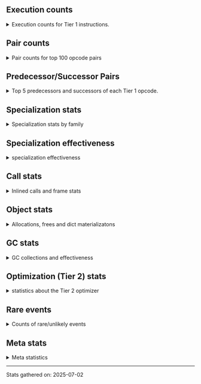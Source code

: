 ## Execution counts

<details>
<summary> Execution counts for Tier 1 instructions. </summary>


The "miss ratio" column shows the percentage of times the instruction
executed that it deoptimized. When this happens, the base unspecialized
instruction is not counted.

<table>
<thead>
<tr>
<th align="left">Name</th>
<th align="right">Base Count</th>
<th align="right">Head Count</th>
<th align="right">Change</th>
</tr>
</thead>
<tbody>
<tr>
<td align="left">FOR_ITER_RANGE</td>
<td align="right">61,480</td>
<td align="right">2,180</td>
<td align="right">-96.5%</td>
</tr>
<tr>
<td align="left">FOR_ITER_LIST</td>
<td align="right">352,160</td>
<td align="right">53,220</td>
<td align="right">-84.9%</td>
</tr>
<tr>
<td align="left">CALL_ISINSTANCE</td>
<td align="right">202,540</td>
<td align="right">43,500</td>
<td align="right">-78.5%</td>
</tr>
<tr>
<td align="left">JUMP_BACKWARD_JIT</td>
<td align="right">475,724</td>
<td align="right">175,073</td>
<td align="right">-63.2%</td>
</tr>
<tr>
<td align="left">POP_ITER</td>
<td align="right">3,964,424</td>
<td align="right">3,705,950</td>
<td align="right">-6.5%</td>
</tr>
<tr>
<td align="left">LOAD_FAST</td>
<td align="right">4,123,808</td>
<td align="right">3,899,176</td>
<td align="right">-5.4%</td>
</tr>
<tr>
<td align="left">PUSH_NULL</td>
<td align="right">3,240,376</td>
<td align="right">3,117,714</td>
<td align="right">-3.8%</td>
</tr>
<tr>
<td align="left">ENTER_EXECUTOR</td>
<td align="right">16,739,632</td>
<td align="right">16,238,435</td>
<td align="right">-3.0%</td>
</tr>
<tr>
<td align="left">POP_JUMP_IF_NONE</td>
<td align="right">811,008</td>
<td align="right">792,576</td>
<td align="right">-2.3%</td>
</tr>
<tr>
<td align="left">GET_ITER</td>
<td align="right">13,588,636</td>
<td align="right">13,320,175</td>
<td align="right">-2.0%</td>
</tr>
<tr>
<td align="left">POP_TOP</td>
<td align="right">8,869,232</td>
<td align="right">8,710,204</td>
<td align="right">-1.8%</td>
</tr>
<tr>
<td align="left">STORE_FAST</td>
<td align="right">45,192,152</td>
<td align="right">44,404,185</td>
<td align="right">-1.7%</td>
</tr>
<tr>
<td align="left">SWAP</td>
<td align="right">13,798,100</td>
<td align="right">13,562,048</td>
<td align="right">-1.7%</td>
</tr>
<tr>
<td align="left">FOR_ITER_TUPLE</td>
<td align="right">10,494,444</td>
<td align="right">10,324,546</td>
<td align="right">-1.6%</td>
</tr>
<tr>
<td align="left">LIST_APPEND</td>
<td align="right">6,798,916</td>
<td align="right">6,704,703</td>
<td align="right">-1.4%</td>
</tr>
<tr>
<td align="left">FOR_ITER</td>
<td align="right">3,157,436</td>
<td align="right">3,116,482</td>
<td align="right">-1.3%</td>
</tr>
<tr>
<td align="left">POP_JUMP_IF_NOT_NONE</td>
<td align="right">496</td>
<td align="right">502</td>
<td align="right">1.2%</td>
</tr>
<tr>
<td align="left">LOAD_FAST_AND_CLEAR</td>
<td align="right">6,749,232</td>
<td align="right">6,679,677</td>
<td align="right">-1.0%</td>
</tr>
<tr>
<td align="left">BUILD_LIST</td>
<td align="right">6,749,372</td>
<td align="right">6,679,817</td>
<td align="right">-1.0%</td>
</tr>
<tr>
<td align="left">CALL_TYPE_1</td>
<td align="right">6,749,452</td>
<td align="right">6,679,897</td>
<td align="right">-1.0%</td>
</tr>
<tr>
<td align="left">LOAD_GLOBAL_BUILTIN</td>
<td align="right">30,750,744</td>
<td align="right">30,459,571</td>
<td align="right">-0.9%</td>
</tr>
<tr>
<td align="left">LOAD_FAST_BORROW_LOAD_FAST_BORROW</td>
<td align="right">33,917,556</td>
<td align="right">33,612,997</td>
<td align="right">-0.9%</td>
</tr>
<tr>
<td align="left">CALL_PY_GENERAL</td>
<td align="right">3,125,260</td>
<td align="right">3,099,540</td>
<td align="right">-0.8%</td>
</tr>
<tr>
<td align="left">CALL_NON_PY_GENERAL</td>
<td align="right">29,660,864</td>
<td align="right">29,434,512</td>
<td align="right">-0.8%</td>
</tr>
<tr>
<td align="left">CONTAINS_OP</td>
<td align="right">12,235,672</td>
<td align="right">12,145,414</td>
<td align="right">-0.7%</td>
</tr>
<tr>
<td align="left">LOAD_ATTR</td>
<td align="right">9,300,744</td>
<td align="right">9,236,238</td>
<td align="right">-0.7%</td>
</tr>
<tr>
<td align="left">NOP</td>
<td align="right">6,699,848</td>
<td align="right">6,655,696</td>
<td align="right">-0.7%</td>
</tr>
<tr>
<td align="left">CALL_FUNCTION_EX</td>
<td align="right">12,681,356</td>
<td align="right">12,598,412</td>
<td align="right">-0.7%</td>
</tr>
<tr>
<td align="left">LOAD_GLOBAL_MODULE</td>
<td align="right">92,226,260</td>
<td align="right">91,641,545</td>
<td align="right">-0.6%</td>
</tr>
<tr>
<td align="left">LOAD_FAST_BORROW</td>
<td align="right">72,902,120</td>
<td align="right">72,462,637</td>
<td align="right">-0.6%</td>
</tr>
<tr>
<td align="left">CALL_PY_EXACT_ARGS</td>
<td align="right">17,896,268</td>
<td align="right">17,789,849</td>
<td align="right">-0.6%</td>
</tr>
<tr>
<td align="left">RESUME_CHECK</td>
<td align="right">25,019,308</td>
<td align="right">24,887,169</td>
<td align="right">-0.5%</td>
</tr>
<tr>
<td align="left">LOAD_ATTR_CLASS</td>
<td align="right">7,151,576</td>
<td align="right">7,114,712</td>
<td align="right">-0.5%</td>
</tr>
<tr>
<td align="left">BUILD_MAP</td>
<td align="right">3,575,828</td>
<td align="right">3,557,396</td>
<td align="right">-0.5%</td>
</tr>
<tr>
<td align="left">JUMP_FORWARD</td>
<td align="right">3,575,888</td>
<td align="right">3,557,456</td>
<td align="right">-0.5%</td>
</tr>
<tr>
<td align="left">CALL_METHOD_DESCRIPTOR_FAST</td>
<td align="right">3,577,648</td>
<td align="right">3,559,216</td>
<td align="right">-0.5%</td>
</tr>
<tr>
<td align="left">POP_JUMP_IF_TRUE</td>
<td align="right">29,783,380</td>
<td align="right">29,635,930</td>
<td align="right">-0.5%</td>
</tr>
<tr>
<td align="left">RETURN_VALUE</td>
<td align="right">28,640,080</td>
<td align="right">28,501,840</td>
<td align="right">-0.5%</td>
</tr>
<tr>
<td align="left">IS_OP</td>
<td align="right">32,934,380</td>
<td align="right">32,796,140</td>
<td align="right">-0.4%</td>
</tr>
<tr>
<td align="left">POP_JUMP_IF_FALSE</td>
<td align="right">30,139,568</td>
<td align="right">30,058,561</td>
<td align="right">-0.3%</td>
</tr>
<tr>
<td align="left">LOAD_CONST</td>
<td align="right">23,557,784</td>
<td align="right">23,539,358</td>
<td align="right">-0.1%</td>
</tr>
<tr>
<td align="left">BINARY_OP</td>
<td align="right">185,456</td>
<td align="right">185,462</td>
<td align="right">0.0%</td>
</tr>
<tr>
<td align="left">CALL_BUILTIN_FAST</td>
<td align="right">11,988,796</td>
<td align="right">11,988,802</td>
<td align="right">0.0%</td>
</tr>
<tr>
<td align="left">TO_BOOL_BOOL</td>
<td align="right">11,989,796</td>
<td align="right">11,989,802</td>
<td align="right">0.0%</td>
</tr>
<tr>
<td align="left">INTERPRETER_EXIT</td>
<td align="right">3,997,820</td>
<td align="right">3,997,820</td>
<td align="right">0.0%</td>
</tr>
<tr>
<td align="left">LOAD_ATTR_CLASS_WITH_METACLASS_CHECK</td>
<td align="right">3,119,320</td>
<td align="right">3,119,320</td>
<td align="right">0.0%</td>
</tr>
<tr>
<td align="left">CHECK_EXC_MATCH</td>
<td align="right">2,764,800</td>
<td align="right">2,764,800</td>
<td align="right">0.0%</td>
</tr>
<tr>
<td align="left">POP_EXCEPT</td>
<td align="right">2,764,800</td>
<td align="right">2,764,800</td>
<td align="right">0.0%</td>
</tr>
<tr>
<td align="left">PUSH_EXC_INFO</td>
<td align="right">2,764,800</td>
<td align="right">2,764,800</td>
<td align="right">0.0%</td>
</tr>
<tr>
<td align="left">RAISE_VARARGS</td>
<td align="right">2,764,800</td>
<td align="right">2,764,800</td>
<td align="right">0.0%</td>
</tr>
<tr>
<td align="left">LOAD_GLOBAL</td>
<td align="right">2,240</td>
<td align="right">2,240</td>
<td align="right">0.0%</td>
</tr>
<tr>
<td align="left">LOAD_ATTR_METHOD_NO_DICT</td>
<td align="right">1,940</td>
<td align="right">1,940</td>
<td align="right">0.0%</td>
</tr>
<tr>
<td align="left">LOAD_SMALL_INT</td>
<td align="right">1,920</td>
<td align="right">1,920</td>
<td align="right">0.0%</td>
</tr>
<tr>
<td align="left">LOAD_ATTR_MODULE</td>
<td align="right">1,720</td>
<td align="right">1,720</td>
<td align="right">0.0%</td>
</tr>
<tr>
<td align="left">CALL</td>
<td align="right">1,420</td>
<td align="right">1,420</td>
<td align="right">0.0%</td>
</tr>
<tr>
<td align="left">COPY</td>
<td align="right">1,300</td>
<td align="right">1,300</td>
<td align="right">0.0%</td>
</tr>
<tr>
<td align="left">BINARY_OP_ADD_INT</td>
<td align="right">1,280</td>
<td align="right">1,280</td>
<td align="right">0.0%</td>
</tr>
<tr>
<td align="left">CALL_BUILTIN_FAST_WITH_KEYWORDS</td>
<td align="right">1,280</td>
<td align="right">1,280</td>
<td align="right">0.0%</td>
</tr>
<tr>
<td align="left">CONTAINS_OP_SET</td>
<td align="right">1,280</td>
<td align="right">1,280</td>
<td align="right">0.0%</td>
</tr>
<tr>
<td align="left">TO_BOOL_STR</td>
<td align="right">1,280</td>
<td align="right">1,280</td>
<td align="right">0.0%</td>
</tr>
<tr>
<td align="left">LOAD_ATTR_SLOT</td>
<td align="right">560</td>
<td align="right">560</td>
<td align="right">0.0%</td>
</tr>
<tr>
<td align="left">TO_BOOL</td>
<td align="right">500</td>
<td align="right">500</td>
<td align="right">0.0%</td>
</tr>
<tr>
<td align="left">RESUME</td>
<td align="right">400</td>
<td align="right">400</td>
<td align="right">0.0%</td>
</tr>
<tr>
<td align="left">COMPARE_OP_STR</td>
<td align="right">280</td>
<td align="right">280</td>
<td align="right">0.0%</td>
</tr>
<tr>
<td align="left">JUMP_BACKWARD</td>
<td align="right">220</td>
<td align="right">220</td>
<td align="right">0.0%</td>
</tr>
<tr>
<td align="left">BUILD_TUPLE</td>
<td align="right">180</td>
<td align="right">180</td>
<td align="right">0.0%</td>
</tr>
<tr>
<td align="left">STORE_ATTR</td>
<td align="right">180</td>
<td align="right">180</td>
<td align="right">0.0%</td>
</tr>
<tr>
<td align="left">LOAD_ATTR_INSTANCE_VALUE</td>
<td align="right">160</td>
<td align="right">160</td>
<td align="right">0.0%</td>
</tr>
<tr>
<td align="left">STORE_ATTR_INSTANCE_VALUE</td>
<td align="right">160</td>
<td align="right">160</td>
<td align="right">0.0%</td>
</tr>
<tr>
<td align="left">LOAD_DEREF</td>
<td align="right">120</td>
<td align="right">120</td>
<td align="right">0.0%</td>
</tr>
<tr>
<td align="left">CALL_INTRINSIC_1</td>
<td align="right">80</td>
<td align="right">80</td>
<td align="right">0.0%</td>
</tr>
<tr>
<td align="left">LIST_EXTEND</td>
<td align="right">80</td>
<td align="right">80</td>
<td align="right">0.0%</td>
</tr>
<tr>
<td align="left">LOAD_ATTR_METHOD_WITH_VALUES</td>
<td align="right">80</td>
<td align="right">80</td>
<td align="right">0.0%</td>
</tr>
<tr>
<td align="left">MAKE_FUNCTION</td>
<td align="right">60</td>
<td align="right">60</td>
<td align="right">0.0%</td>
</tr>
<tr>
<td align="left">COPY_FREE_VARS</td>
<td align="right">60</td>
<td align="right">60</td>
<td align="right">0.0%</td>
</tr>
<tr>
<td align="left">LOAD_FAST_LOAD_FAST</td>
<td align="right">60</td>
<td align="right">60</td>
<td align="right">0.0%</td>
</tr>
<tr>
<td align="left">MAKE_CELL</td>
<td align="right">60</td>
<td align="right">60</td>
<td align="right">0.0%</td>
</tr>
<tr>
<td align="left">SET_FUNCTION_ATTRIBUTE</td>
<td align="right">60</td>
<td align="right">60</td>
<td align="right">0.0%</td>
</tr>
<tr>
<td align="left">STORE_DEREF</td>
<td align="right">60</td>
<td align="right">60</td>
<td align="right">0.0%</td>
</tr>
<tr>
<td align="left">STORE_FAST_STORE_FAST</td>
<td align="right">60</td>
<td align="right">60</td>
<td align="right">0.0%</td>
</tr>
<tr>
<td align="left">UNPACK_SEQUENCE</td>
<td align="right">40</td>
<td align="right">40</td>
<td align="right">0.0%</td>
</tr>
<tr>
<td align="left">BINARY_OP_SUBSCR_TUPLE_INT</td>
<td align="right">40</td>
<td align="right">40</td>
<td align="right">0.0%</td>
</tr>
<tr>
<td align="left">BINARY_OP_SUBTRACT_FLOAT</td>
<td align="right">40</td>
<td align="right">40</td>
<td align="right">0.0%</td>
</tr>
<tr>
<td align="left">CALL_BUILTIN_CLASS</td>
<td align="right">40</td>
<td align="right">40</td>
<td align="right">0.0%</td>
</tr>
<tr>
<td align="left">CALL_METHOD_DESCRIPTOR_NOARGS</td>
<td align="right">40</td>
<td align="right">40</td>
<td align="right">0.0%</td>
</tr>
<tr>
<td align="left">CALL_METHOD_DESCRIPTOR_O</td>
<td align="right">40</td>
<td align="right">40</td>
<td align="right">0.0%</td>
</tr>
<tr>
<td align="left">UNPACK_SEQUENCE_TWO_TUPLE</td>
<td align="right">40</td>
<td align="right">40</td>
<td align="right">0.0%</td>
</tr>
<tr>
<td align="left">DICT_MERGE</td>
<td align="right">20</td>
<td align="right">20</td>
<td align="right">0.0%</td>
</tr>
<tr>
<td align="left">IMPORT_FROM</td>
<td align="right">20</td>
<td align="right">20</td>
<td align="right">0.0%</td>
</tr>
<tr>
<td align="left">IMPORT_NAME</td>
<td align="right">20</td>
<td align="right">20</td>
<td align="right">0.0%</td>
</tr>
</tbody>
</table>


</details>

## Pair counts

<details>
<summary> Pair counts for top 100 opcode pairs </summary>


Pairs of specialized operations that deoptimize and are then followed by
the corresponding unspecialized instruction are not counted as pairs.

Not included in comparative output.


</details>

## Predecessor/Successor Pairs

<details>
<summary> Top 5 predecessors and successors of each Tier 1 opcode. </summary>


This does not include the unspecialized instructions that occur after a
specialized instruction deoptimizes.

Not included in comparative output.


</details>

## Specialization stats

<details>
<summary> Specialization stats by family </summary>

### BINARY_OP

<details>
<summary> specialization stats for BINARY_OP family </summary>

<table>
<thead>
<tr>
<th align="left">Kind</th>
<th align="right">Base Count</th>
<th align="right">Base Ratio</th>
<th align="right">Head Count</th>
<th align="right">Head Ratio</th>
<th align="right">Change</th>
</tr>
</thead>
<tbody>
<tr>
<td align="left">
deferred
<details>
<summary>ⓘ</summary>

Lists the number of "deferred" (i.e. not specialized) instructions executed.
</details>
</td>
<td align="right">185,096</td>
<td align="right">99.1%</td>
<td align="right">185,102</td>
<td align="right">99.1%</td>
<td align="right">0.0%</td>
</tr>
<tr>
<td align="left">
hit
<details>
<summary>ⓘ</summary>

Specialized instructions that complete.
</details>
</td>
<td align="right">1,360</td>
<td align="right">0.7%</td>
<td align="right">1,360</td>
<td align="right">0.7%</td>
<td align="right">0.0%</td>
</tr>
</tbody>
</table>

<table>
<thead>
<tr>
<th align="left">Success</th>
<th align="right">Base Count</th>
<th align="right">Base Ratio</th>
<th align="right">Head Count</th>
<th align="right">Head Ratio</th>
<th align="right">Change</th>
</tr>
</thead>
<tbody>
<tr>
<td align="left">Success</td>
<td align="right">60</td>
<td align="right">16.7%</td>
<td align="right">60</td>
<td align="right">16.7%</td>
<td align="right">0.0%</td>
</tr>
<tr>
<td align="left">Failure</td>
<td align="right">300</td>
<td align="right">83.3%</td>
<td align="right">300</td>
<td align="right">83.3%</td>
<td align="right">0.0%</td>
</tr>
</tbody>
</table>

<table>
<thead>
<tr>
<th align="left">Failure kind</th>
<th align="right">Base Count</th>
<th align="right">Base Ratio</th>
<th align="right">Head Count</th>
<th align="right">Head Ratio</th>
<th align="right">Change</th>
</tr>
</thead>
<tbody>
<tr>
<td align="left">subscr mappingproxy</td>
<td align="right">300</td>
<td align="right">100.0%</td>
<td align="right">300</td>
<td align="right">100.0%</td>
<td align="right">0.0%</td>
</tr>
</tbody>
</table>


</details>

### CALL

<details>
<summary> specialization stats for CALL family </summary>

<table>
<thead>
<tr>
<th align="left">Kind</th>
<th align="right">Base Count</th>
<th align="right">Base Ratio</th>
<th align="right">Head Count</th>
<th align="right">Head Ratio</th>
<th align="right">Change</th>
</tr>
</thead>
<tbody>
<tr>
<td align="left">
hit
<details>
<summary>ⓘ</summary>

Specialized instructions that complete.
</details>
</td>
<td align="right">56,071,232</td>
<td align="right">100.0%</td>
<td align="right">55,850,054</td>
<td align="right">100.0%</td>
<td align="right">-0.4%</td>
</tr>
<tr>
<td align="left">
deferred
<details>
<summary>ⓘ</summary>

Lists the number of "deferred" (i.e. not specialized) instructions executed.
</details>
</td>
<td align="right">720</td>
<td align="right">0.0%</td>
<td align="right">720</td>
<td align="right">0.0%</td>
<td align="right">0.0%</td>
</tr>
</tbody>
</table>

<table>
<thead>
<tr>
<th align="left">Success</th>
<th align="right">Base Count</th>
<th align="right">Base Ratio</th>
<th align="right">Head Count</th>
<th align="right">Head Ratio</th>
<th align="right">Change</th>
</tr>
</thead>
<tbody>
<tr>
<td align="left">Success</td>
<td align="right">700</td>
<td align="right">100.0%</td>
<td align="right">700</td>
<td align="right">100.0%</td>
<td align="right">0.0%</td>
</tr>
<tr>
<td align="left">Failure</td>
<td align="right">0</td>
<td align="right">0.0%</td>
<td align="right">0</td>
<td align="right">0.0%</td>
<td align="right"></td>
</tr>
</tbody>
</table>

<table>
<thead>
<tr>
<th align="left">Failure kind</th>
<th align="right">Base Count</th>
<th align="right">Base Ratio</th>
<th align="right">Head Count</th>
<th align="right">Head Ratio</th>
<th align="right">Change</th>
</tr>
</thead>
<tbody>
<tr>
<td align="left">init not python</td>
<td align="right">20</td>
<td align="right">20 / 0 !!</td>
<td align="right">20</td>
<td align="right">20 / 0 !!</td>
<td align="right">0.0%</td>
</tr>
</tbody>
</table>


</details>

### COMPARE_OP

<details>
<summary> specialization stats for COMPARE_OP family </summary>

<table>
<thead>
<tr>
<th align="left">Kind</th>
<th align="right">Base Count</th>
<th align="right">Base Ratio</th>
<th align="right">Head Count</th>
<th align="right">Head Ratio</th>
<th align="right">Change</th>
</tr>
</thead>
<tbody>
<tr>
<td align="left">
hit
<details>
<summary>ⓘ</summary>

Specialized instructions that complete.
</details>
</td>
<td align="right">280</td>
<td align="right">100.0%</td>
<td align="right">280</td>
<td align="right">100.0%</td>
<td align="right">0.0%</td>
</tr>
</tbody>
</table>


</details>

### CONTAINS_OP

<details>
<summary> specialization stats for CONTAINS_OP family </summary>

<table>
<thead>
<tr>
<th align="left">Kind</th>
<th align="right">Base Count</th>
<th align="right">Base Ratio</th>
<th align="right">Head Count</th>
<th align="right">Head Ratio</th>
<th align="right">Change</th>
</tr>
</thead>
<tbody>
<tr>
<td align="left">
deferred
<details>
<summary>ⓘ</summary>

Lists the number of "deferred" (i.e. not specialized) instructions executed.
</details>
</td>
<td align="right">12,232,212</td>
<td align="right">100.0%</td>
<td align="right">12,141,989</td>
<td align="right">100.0%</td>
<td align="right">-0.7%</td>
</tr>
<tr>
<td align="left">
hit
<details>
<summary>ⓘ</summary>

Specialized instructions that complete.
</details>
</td>
<td align="right">1,280</td>
<td align="right">0.0%</td>
<td align="right">1,280</td>
<td align="right">0.0%</td>
<td align="right">0.0%</td>
</tr>
</tbody>
</table>

<table>
<thead>
<tr>
<th align="left">Success</th>
<th align="right">Base Count</th>
<th align="right">Base Ratio</th>
<th align="right">Head Count</th>
<th align="right">Head Ratio</th>
<th align="right">Change</th>
</tr>
</thead>
<tbody>
<tr>
<td align="left">Failure</td>
<td align="right">3,440</td>
<td align="right">99.4%</td>
<td align="right">3,405</td>
<td align="right">99.4%</td>
<td align="right">-1.0%</td>
</tr>
<tr>
<td align="left">Success</td>
<td align="right">20</td>
<td align="right">0.6%</td>
<td align="right">20</td>
<td align="right">0.6%</td>
<td align="right">0.0%</td>
</tr>
</tbody>
</table>

<table>
<thead>
<tr>
<th align="left">Failure kind</th>
<th align="right">Base Count</th>
<th align="right">Base Ratio</th>
<th align="right">Head Count</th>
<th align="right">Head Ratio</th>
<th align="right">Change</th>
</tr>
</thead>
<tbody>
<tr>
<td align="left">tuple</td>
<td align="right">920</td>
<td align="right">26.7%</td>
<td align="right">900</td>
<td align="right">26.4%</td>
<td align="right">-2.2%</td>
</tr>
<tr>
<td align="left">other</td>
<td align="right">2,520</td>
<td align="right">73.3%</td>
<td align="right">2,505</td>
<td align="right">73.6%</td>
<td align="right">-0.6%</td>
</tr>
</tbody>
</table>


</details>

### FOR_ITER

<details>
<summary> specialization stats for FOR_ITER family </summary>

<table>
<thead>
<tr>
<th align="left">Kind</th>
<th align="right">Base Count</th>
<th align="right">Base Ratio</th>
<th align="right">Head Count</th>
<th align="right">Head Ratio</th>
<th align="right">Change</th>
</tr>
</thead>
<tbody>
<tr>
<td align="left">
hit
<details>
<summary>ⓘ</summary>

Specialized instructions that complete.
</details>
</td>
<td align="right">10,908,084</td>
<td align="right">77.6%</td>
<td align="right">10,379,946</td>
<td align="right">76.9%</td>
<td align="right">-4.8%</td>
</tr>
<tr>
<td align="left">
deferred
<details>
<summary>ⓘ</summary>

Lists the number of "deferred" (i.e. not specialized) instructions executed.
</details>
</td>
<td align="right">3,156,176</td>
<td align="right">22.4%</td>
<td align="right">3,115,222</td>
<td align="right">23.1%</td>
<td align="right">-1.3%</td>
</tr>
</tbody>
</table>

<table>
<thead>
<tr>
<th align="left">Success</th>
<th align="right">Base Count</th>
<th align="right">Base Ratio</th>
<th align="right">Head Count</th>
<th align="right">Head Ratio</th>
<th align="right">Change</th>
</tr>
</thead>
<tbody>
<tr>
<td align="left">Success</td>
<td align="right">120</td>
<td align="right">9.5%</td>
<td align="right">120</td>
<td align="right">9.5%</td>
<td align="right">0.0%</td>
</tr>
<tr>
<td align="left">Failure</td>
<td align="right">1,140</td>
<td align="right">90.5%</td>
<td align="right">1,140</td>
<td align="right">90.5%</td>
<td align="right">0.0%</td>
</tr>
</tbody>
</table>

<table>
<thead>
<tr>
<th align="left">Failure kind</th>
<th align="right">Base Count</th>
<th align="right">Base Ratio</th>
<th align="right">Head Count</th>
<th align="right">Head Ratio</th>
<th align="right">Change</th>
</tr>
</thead>
<tbody>
<tr>
<td align="left">set</td>
<td align="right">1,060</td>
<td align="right">93.0%</td>
<td align="right">1,060</td>
<td align="right">93.0%</td>
<td align="right">0.0%</td>
</tr>
<tr>
<td align="left">ascii string</td>
<td align="right">60</td>
<td align="right">5.3%</td>
<td align="right">60</td>
<td align="right">5.3%</td>
<td align="right">0.0%</td>
</tr>
<tr>
<td align="left">dict values</td>
<td align="right">20</td>
<td align="right">1.8%</td>
<td align="right">20</td>
<td align="right">1.8%</td>
<td align="right">0.0%</td>
</tr>
</tbody>
</table>


</details>

### GET_ITER

<details>
<summary> specialization stats for GET_ITER family </summary>

<table>
<thead>
<tr>
<th align="left">Failure kind</th>
<th align="right">Base Count</th>
<th align="right">Base Ratio</th>
<th align="right">Head Count</th>
<th align="right">Head Ratio</th>
<th align="right">Change</th>
</tr>
</thead>
<tbody>
<tr>
<td align="left">tuple</td>
<td align="right">16,258,860</td>
<td align="right">16,258,860 / 0 !!</td>
<td align="right">16,157,490</td>
<td align="right">16,157,490 / 0 !!</td>
<td align="right">-0.6%</td>
</tr>
<tr>
<td align="left">set</td>
<td align="right">3,073,300</td>
<td align="right">3,073,300 / 0 !!</td>
<td align="right">3,073,300</td>
<td align="right">3,073,300 / 0 !!</td>
<td align="right">0.0%</td>
</tr>
<tr>
<td align="left">list</td>
<td align="right">368,640</td>
<td align="right">368,640 / 0 !!</td>
<td align="right">368,640</td>
<td align="right">368,640 / 0 !!</td>
<td align="right">0.0%</td>
</tr>
<tr>
<td align="left">other</td>
<td align="right">60</td>
<td align="right">60 / 0 !!</td>
<td align="right">60</td>
<td align="right">60 / 0 !!</td>
<td align="right">0.0%</td>
</tr>
<tr>
<td align="left">string</td>
<td align="right">60</td>
<td align="right">60 / 0 !!</td>
<td align="right">60</td>
<td align="right">60 / 0 !!</td>
<td align="right">0.0%</td>
</tr>
</tbody>
</table>


</details>

### LOAD_ATTR

<details>
<summary> specialization stats for LOAD_ATTR family </summary>

<table>
<thead>
<tr>
<th align="left">Kind</th>
<th align="right">Base Count</th>
<th align="right">Base Ratio</th>
<th align="right">Head Count</th>
<th align="right">Head Ratio</th>
<th align="right">Change</th>
</tr>
</thead>
<tbody>
<tr>
<td align="left">
deferred
<details>
<summary>ⓘ</summary>

Lists the number of "deferred" (i.e. not specialized) instructions executed.
</details>
</td>
<td align="right">9,297,384</td>
<td align="right">47.5%</td>
<td align="right">9,232,893</td>
<td align="right">47.4%</td>
<td align="right">-0.7%</td>
</tr>
<tr>
<td align="left">
hit
<details>
<summary>ⓘ</summary>

Specialized instructions that complete.
</details>
</td>
<td align="right">7,832,176</td>
<td align="right">40.0%</td>
<td align="right">7,795,312</td>
<td align="right">40.0%</td>
<td align="right">-0.5%</td>
</tr>
<tr>
<td align="left">
miss
<details>
<summary>ⓘ</summary>

Specialized instructions that deopt.
</details>
</td>
<td align="right">2,443,180</td>
<td align="right">12.5%</td>
<td align="right">2,443,180</td>
<td align="right">12.5%</td>
<td align="right">0.0%</td>
</tr>
</tbody>
</table>

<table>
<thead>
<tr>
<th align="left">Success</th>
<th align="right">Base Count</th>
<th align="right">Base Ratio</th>
<th align="right">Head Count</th>
<th align="right">Head Ratio</th>
<th align="right">Change</th>
</tr>
</thead>
<tbody>
<tr>
<td align="left">Failure</td>
<td align="right">3,000</td>
<td align="right">6.1%</td>
<td align="right">2,985</td>
<td align="right">6.0%</td>
<td align="right">-0.5%</td>
</tr>
<tr>
<td align="left">Success</td>
<td align="right">46,420</td>
<td align="right">93.9%</td>
<td align="right">46,420</td>
<td align="right">94.0%</td>
<td align="right">0.0%</td>
</tr>
</tbody>
</table>

<table>
<thead>
<tr>
<th align="left">Failure kind</th>
<th align="right">Base Count</th>
<th align="right">Base Ratio</th>
<th align="right">Head Count</th>
<th align="right">Head Ratio</th>
<th align="right">Change</th>
</tr>
</thead>
<tbody>
<tr>
<td align="left">metaclass attribute</td>
<td align="right">2,980</td>
<td align="right">99.3%</td>
<td align="right">2,965</td>
<td align="right">99.3%</td>
<td align="right">-0.5%</td>
</tr>
</tbody>
</table>


</details>

### LOAD_GLOBAL

<details>
<summary> specialization stats for LOAD_GLOBAL family </summary>

<table>
<thead>
<tr>
<th align="left">Kind</th>
<th align="right">Base Count</th>
<th align="right">Base Ratio</th>
<th align="right">Head Count</th>
<th align="right">Head Ratio</th>
<th align="right">Change</th>
</tr>
</thead>
<tbody>
<tr>
<td align="left">
hit
<details>
<summary>ⓘ</summary>

Specialized instructions that complete.
</details>
</td>
<td align="right">122,977,004</td>
<td align="right">100.0%</td>
<td align="right">122,101,116</td>
<td align="right">100.0%</td>
<td align="right">-0.7%</td>
</tr>
<tr>
<td align="left">
deferred
<details>
<summary>ⓘ</summary>

Lists the number of "deferred" (i.e. not specialized) instructions executed.
</details>
</td>
<td align="right">1,140</td>
<td align="right">0.0%</td>
<td align="right">1,140</td>
<td align="right">0.0%</td>
<td align="right">0.0%</td>
</tr>
</tbody>
</table>

<table>
<thead>
<tr>
<th align="left">Success</th>
<th align="right">Base Count</th>
<th align="right">Base Ratio</th>
<th align="right">Head Count</th>
<th align="right">Head Ratio</th>
<th align="right">Change</th>
</tr>
</thead>
<tbody>
<tr>
<td align="left">Success</td>
<td align="right">1,100</td>
<td align="right">100.0%</td>
<td align="right">1,100</td>
<td align="right">100.0%</td>
<td align="right">0.0%</td>
</tr>
<tr>
<td align="left">Failure</td>
<td align="right">0</td>
<td align="right">0.0%</td>
<td align="right">0</td>
<td align="right">0.0%</td>
<td align="right"></td>
</tr>
</tbody>
</table>


</details>

### STORE_ATTR

<details>
<summary> specialization stats for STORE_ATTR family </summary>

<table>
<thead>
<tr>
<th align="left">Kind</th>
<th align="right">Base Count</th>
<th align="right">Base Ratio</th>
<th align="right">Head Count</th>
<th align="right">Head Ratio</th>
<th align="right">Change</th>
</tr>
</thead>
<tbody>
<tr>
<td align="left">
deferred
<details>
<summary>ⓘ</summary>

Lists the number of "deferred" (i.e. not specialized) instructions executed.
</details>
</td>
<td align="right">100</td>
<td align="right">29.4%</td>
<td align="right">100</td>
<td align="right">29.4%</td>
<td align="right">0.0%</td>
</tr>
<tr>
<td align="left">
hit
<details>
<summary>ⓘ</summary>

Specialized instructions that complete.
</details>
</td>
<td align="right">160</td>
<td align="right">47.1%</td>
<td align="right">160</td>
<td align="right">47.1%</td>
<td align="right">0.0%</td>
</tr>
</tbody>
</table>

<table>
<thead>
<tr>
<th align="left">Success</th>
<th align="right">Base Count</th>
<th align="right">Base Ratio</th>
<th align="right">Head Count</th>
<th align="right">Head Ratio</th>
<th align="right">Change</th>
</tr>
</thead>
<tbody>
<tr>
<td align="left">Success</td>
<td align="right">80</td>
<td align="right">100.0%</td>
<td align="right">80</td>
<td align="right">100.0%</td>
<td align="right">0.0%</td>
</tr>
<tr>
<td align="left">Failure</td>
<td align="right">0</td>
<td align="right">0.0%</td>
<td align="right">0</td>
<td align="right">0.0%</td>
<td align="right"></td>
</tr>
</tbody>
</table>


</details>

### TO_BOOL

<details>
<summary> specialization stats for TO_BOOL family </summary>

<table>
<thead>
<tr>
<th align="left">Kind</th>
<th align="right">Base Count</th>
<th align="right">Base Ratio</th>
<th align="right">Head Count</th>
<th align="right">Head Ratio</th>
<th align="right">Change</th>
</tr>
</thead>
<tbody>
<tr>
<td align="left">
hit
<details>
<summary>ⓘ</summary>

Specialized instructions that complete.
</details>
</td>
<td align="right">11,991,076</td>
<td align="right">100.0%</td>
<td align="right">11,991,082</td>
<td align="right">100.0%</td>
<td align="right">0.0%</td>
</tr>
<tr>
<td align="left">
deferred
<details>
<summary>ⓘ</summary>

Lists the number of "deferred" (i.e. not specialized) instructions executed.
</details>
</td>
<td align="right">280</td>
<td align="right">0.0%</td>
<td align="right">280</td>
<td align="right">0.0%</td>
<td align="right">0.0%</td>
</tr>
</tbody>
</table>

<table>
<thead>
<tr>
<th align="left">Success</th>
<th align="right">Base Count</th>
<th align="right">Base Ratio</th>
<th align="right">Head Count</th>
<th align="right">Head Ratio</th>
<th align="right">Change</th>
</tr>
</thead>
<tbody>
<tr>
<td align="left">Success</td>
<td align="right">200</td>
<td align="right">90.9%</td>
<td align="right">200</td>
<td align="right">90.9%</td>
<td align="right">0.0%</td>
</tr>
<tr>
<td align="left">Failure</td>
<td align="right">20</td>
<td align="right">9.1%</td>
<td align="right">20</td>
<td align="right">9.1%</td>
<td align="right">0.0%</td>
</tr>
</tbody>
</table>

<table>
<thead>
<tr>
<th align="left">Failure kind</th>
<th align="right">Base Count</th>
<th align="right">Base Ratio</th>
<th align="right">Head Count</th>
<th align="right">Head Ratio</th>
<th align="right">Change</th>
</tr>
</thead>
<tbody>
<tr>
<td align="left">sequence</td>
<td align="right">20</td>
<td align="right">100.0%</td>
<td align="right">20</td>
<td align="right">100.0%</td>
<td align="right">0.0%</td>
</tr>
</tbody>
</table>


</details>

### UNPACK_SEQUENCE

<details>
<summary> specialization stats for UNPACK_SEQUENCE family </summary>

<table>
<thead>
<tr>
<th align="left">Kind</th>
<th align="right">Base Count</th>
<th align="right">Base Ratio</th>
<th align="right">Head Count</th>
<th align="right">Head Ratio</th>
<th align="right">Change</th>
</tr>
</thead>
<tbody>
<tr>
<td align="left">
deferred
<details>
<summary>ⓘ</summary>

Lists the number of "deferred" (i.e. not specialized) instructions executed.
</details>
</td>
<td align="right">20</td>
<td align="right">25.0%</td>
<td align="right">20</td>
<td align="right">25.0%</td>
<td align="right">0.0%</td>
</tr>
<tr>
<td align="left">
hit
<details>
<summary>ⓘ</summary>

Specialized instructions that complete.
</details>
</td>
<td align="right">40</td>
<td align="right">50.0%</td>
<td align="right">40</td>
<td align="right">50.0%</td>
<td align="right">0.0%</td>
</tr>
</tbody>
</table>

<table>
<thead>
<tr>
<th align="left">Success</th>
<th align="right">Base Count</th>
<th align="right">Base Ratio</th>
<th align="right">Head Count</th>
<th align="right">Head Ratio</th>
<th align="right">Change</th>
</tr>
</thead>
<tbody>
<tr>
<td align="left">Success</td>
<td align="right">20</td>
<td align="right">100.0%</td>
<td align="right">20</td>
<td align="right">100.0%</td>
<td align="right">0.0%</td>
</tr>
<tr>
<td align="left">Failure</td>
<td align="right">0</td>
<td align="right">0.0%</td>
<td align="right">0</td>
<td align="right">0.0%</td>
<td align="right"></td>
</tr>
</tbody>
</table>


</details>


</details>

## Specialization effectiveness

<details>
<summary> specialization effectiveness </summary>


All entries are execution counts. Should add up to the total number of
Tier 1 instructions executed.

<table>
<thead>
<tr>
<th align="left">Instructions</th>
<th align="right">Base Count</th>
<th align="right">Base Ratio</th>
<th align="right">Head Count</th>
<th align="right">Head Ratio</th>
<th align="right">Change</th>
</tr>
</thead>
<tbody>
<tr>
<td align="left">
Not specialized
<details>
<summary>ⓘ</summary>

Instructions that could be specialized but aren't, e.g. `LOAD_ATTR`, `BINARY_SLICE`.
</details>
</td>
<td align="right">38,472,324</td>
<td align="right">5.5%</td>
<td align="right">38,008,151</td>
<td align="right">5.5%</td>
<td align="right">-1.2%</td>
</tr>
<tr>
<td align="left">
Specialized hits
<details>
<summary>ⓘ</summary>

Specialized instructions, e.g. `LOAD_ATTR_MODULE` that complete.
</details>
</td>
<td align="right">252,408,720</td>
<td align="right">35.9%</td>
<td align="right">249,929,534</td>
<td align="right">35.9%</td>
<td align="right">-1.0%</td>
</tr>
<tr>
<td align="left">
Basic
<details>
<summary>ⓘ</summary>

Instructions that are not and cannot be specialized, e.g. `LOAD_FAST`.
</details>
</td>
<td align="right">410,506,336</td>
<td align="right">58.3%</td>
<td align="right">406,533,210</td>
<td align="right">58.3%</td>
<td align="right">-1.0%</td>
</tr>
<tr>
<td align="left">
Specialized misses
<details>
<summary>ⓘ</summary>

Specialized instructions, e.g. `LOAD_ATTR_MODULE` that deopt.
</details>
</td>
<td align="right">2,443,180</td>
<td align="right">0.3%</td>
<td align="right">2,443,180</td>
<td align="right">0.4%</td>
<td align="right">0.0%</td>
</tr>
</tbody>
</table>

### Deferred by instruction

<details>
<summary> Breakdown of deferred (not specialized) instruction counts by family </summary>

<table>
<thead>
<tr>
<th align="left">Name</th>
<th align="right">Base Count</th>
<th align="right">Base Ratio</th>
<th align="right">Head Count</th>
<th align="right">Head Ratio</th>
<th align="right">Change</th>
</tr>
</thead>
<tbody>
<tr>
<td align="left">FOR_ITER</td>
<td align="right">3,156,176</td>
<td align="right">12.7%</td>
<td align="right">3,115,222</td>
<td align="right">12.6%</td>
<td align="right">-1.3%</td>
</tr>
<tr>
<td align="left">CONTAINS_OP</td>
<td align="right">12,232,212</td>
<td align="right">49.2%</td>
<td align="right">12,141,989</td>
<td align="right">49.2%</td>
<td align="right">-0.7%</td>
</tr>
<tr>
<td align="left">LOAD_ATTR</td>
<td align="right">9,297,384</td>
<td align="right">37.4%</td>
<td align="right">9,232,893</td>
<td align="right">37.4%</td>
<td align="right">-0.7%</td>
</tr>
<tr>
<td align="left">BINARY_OP</td>
<td align="right">185,096</td>
<td align="right">0.7%</td>
<td align="right">185,102</td>
<td align="right">0.8%</td>
<td align="right">0.0%</td>
</tr>
<tr>
<td align="left">LOAD_GLOBAL</td>
<td align="right">1,140</td>
<td align="right">0.0%</td>
<td align="right">1,140</td>
<td align="right">0.0%</td>
<td align="right">0.0%</td>
</tr>
<tr>
<td align="left">CALL</td>
<td align="right">720</td>
<td align="right">0.0%</td>
<td align="right">720</td>
<td align="right">0.0%</td>
<td align="right">0.0%</td>
</tr>
<tr>
<td align="left">TO_BOOL</td>
<td align="right">280</td>
<td align="right">0.0%</td>
<td align="right">280</td>
<td align="right">0.0%</td>
<td align="right">0.0%</td>
</tr>
<tr>
<td align="left">STORE_ATTR</td>
<td align="right">100</td>
<td align="right">0.0%</td>
<td align="right">100</td>
<td align="right">0.0%</td>
<td align="right">0.0%</td>
</tr>
<tr>
<td align="left">UNPACK_SEQUENCE</td>
<td align="right">20</td>
<td align="right">0.0%</td>
<td align="right">20</td>
<td align="right">0.0%</td>
<td align="right">0.0%</td>
</tr>
<tr>
<td align="left">BINARY_SLICE</td>
<td align="right">0</td>
<td align="right">0.0%</td>
<td align="right">0</td>
<td align="right">0.0%</td>
<td align="right"></td>
</tr>
</tbody>
</table>


</details>

### Misses by instruction

<details>
<summary> Breakdown of misses (specialized deopts) instruction counts by family </summary>

<table>
<thead>
<tr>
<th align="left">Name</th>
<th align="right">Base Count</th>
<th align="right">Base Ratio</th>
<th align="right">Head Count</th>
<th align="right">Head Ratio</th>
<th align="right">Change</th>
</tr>
</thead>
<tbody>
<tr>
<td align="left">LOAD_ATTR_CLASS_WITH_METACLASS_CHECK</td>
<td align="right">2,443,180</td>
<td align="right">100.0%</td>
<td align="right">2,443,180</td>
<td align="right">100.0%</td>
<td align="right">0.0%</td>
</tr>
<tr>
<td align="left">CACHE</td>
<td align="right">0</td>
<td align="right">0.0%</td>
<td align="right">0</td>
<td align="right">0.0%</td>
<td align="right"></td>
</tr>
<tr>
<td align="left">CALL_FUNCTION_EX</td>
<td align="right">0</td>
<td align="right">0.0%</td>
<td align="right">0</td>
<td align="right">0.0%</td>
<td align="right"></td>
</tr>
<tr>
<td align="left">CHECK_EXC_MATCH</td>
<td align="right">0</td>
<td align="right">0.0%</td>
<td align="right">0</td>
<td align="right">0.0%</td>
<td align="right"></td>
</tr>
<tr>
<td align="left">INTERPRETER_EXIT</td>
<td align="right">0</td>
<td align="right">0.0%</td>
<td align="right">0</td>
<td align="right">0.0%</td>
<td align="right"></td>
</tr>
<tr>
<td align="left">MAKE_FUNCTION</td>
<td align="right">0</td>
<td align="right">0.0%</td>
<td align="right">0</td>
<td align="right">0.0%</td>
<td align="right"></td>
</tr>
<tr>
<td align="left">NOP</td>
<td align="right">0</td>
<td align="right">0.0%</td>
<td align="right">0</td>
<td align="right">0.0%</td>
<td align="right"></td>
</tr>
<tr>
<td align="left">POP_EXCEPT</td>
<td align="right">0</td>
<td align="right">0.0%</td>
<td align="right">0</td>
<td align="right">0.0%</td>
<td align="right"></td>
</tr>
<tr>
<td align="left">POP_ITER</td>
<td align="right">0</td>
<td align="right">0.0%</td>
<td align="right">0</td>
<td align="right">0.0%</td>
<td align="right"></td>
</tr>
<tr>
<td align="left">POP_TOP</td>
<td align="right">0</td>
<td align="right">0.0%</td>
<td align="right">0</td>
<td align="right">0.0%</td>
<td align="right"></td>
</tr>
</tbody>
</table>


</details>


</details>

## Call stats

<details>
<summary> Inlined calls and frame stats </summary>


This shows what fraction of calls to Python functions are inlined (i.e.
not having a call at the C level) and for those that are not, where the
call comes from.  The various categories overlap.

Also includes the count of frame objects created.

<table>
<thead>
<tr>
<th align="left"></th>
<th align="right">Base Count</th>
<th align="right">Base Ratio</th>
<th align="right">Head Count</th>
<th align="right">Head Ratio</th>
<th align="right">Change</th>
</tr>
</thead>
<tbody>
<tr>
<td align="left">Calls to Python functions inlined</td>
<td align="right">27,407,000</td>
<td align="right">87.3%</td>
<td align="right">27,268,760</td>
<td align="right">87.2%</td>
<td align="right">-0.5%</td>
</tr>
<tr>
<td align="left">Frames pushed</td>
<td align="right">31,404,880</td>
<td align="right">100.0%</td>
<td align="right">31,266,640</td>
<td align="right">100.0%</td>
<td align="right">-0.4%</td>
</tr>
<tr>
<td align="left">Calls to PyEval_EvalDefault</td>
<td align="right">3,997,880</td>
<td align="right">12.7%</td>
<td align="right">3,997,880</td>
<td align="right">12.8%</td>
<td align="right">0.0%</td>
</tr>
<tr>
<td align="left">Calls via PyEval_EvalFrame (total)</td>
<td align="right">3,997,880</td>
<td align="right">12.7%</td>
<td align="right">3,997,880</td>
<td align="right">12.8%</td>
<td align="right">0.0%</td>
</tr>
<tr>
<td align="left">Calls via PyEval_EvalFrame (vector)</td>
<td align="right">3,997,880</td>
<td align="right">12.7%</td>
<td align="right">3,997,880</td>
<td align="right">12.8%</td>
<td align="right">0.0%</td>
</tr>
<tr>
<td align="left">Calls via PyEval_EvalFrame (generator)</td>
<td align="right">0</td>
<td align="right">0.0%</td>
<td align="right">0</td>
<td align="right">0.0%</td>
<td align="right"></td>
</tr>
<tr>
<td align="left">Calls via PyEval_EvalFrame (legacy)</td>
<td align="right">0</td>
<td align="right">0.0%</td>
<td align="right">0</td>
<td align="right">0.0%</td>
<td align="right"></td>
</tr>
<tr>
<td align="left">Calls via PyEval_EvalFrame (function vectorcall)</td>
<td align="right">3,997,880</td>
<td align="right">12.7%</td>
<td align="right">3,997,880</td>
<td align="right">12.8%</td>
<td align="right">0.0%</td>
</tr>
<tr>
<td align="left">Calls via PyEval_EvalFrame (build class)</td>
<td align="right">0</td>
<td align="right">0.0%</td>
<td align="right">0</td>
<td align="right">0.0%</td>
<td align="right"></td>
</tr>
<tr>
<td align="left">Calls via PyEval_EvalFrame (slot)</td>
<td align="right">0</td>
<td align="right">0.0%</td>
<td align="right">0</td>
<td align="right">0.0%</td>
<td align="right"></td>
</tr>
<tr>
<td align="left">Calls via PyEval_EvalFrame (function ex)</td>
<td align="right">60</td>
<td align="right">0.0%</td>
<td align="right">60</td>
<td align="right">0.0%</td>
<td align="right">0.0%</td>
</tr>
<tr>
<td align="left">Calls via PyEval_EvalFrame (api)</td>
<td align="right">300</td>
<td align="right">0.0%</td>
<td align="right">300</td>
<td align="right">0.0%</td>
<td align="right">0.0%</td>
</tr>
<tr>
<td align="left">Calls via PyEval_EvalFrame (method)</td>
<td align="right">0</td>
<td align="right">0.0%</td>
<td align="right">0</td>
<td align="right">0.0%</td>
<td align="right"></td>
</tr>
<tr>
<td align="left">Frame objects created</td>
<td align="right">5,529,600</td>
<td align="right">17.6%</td>
<td align="right">5,529,600</td>
<td align="right">17.7%</td>
<td align="right">0.0%</td>
</tr>
</tbody>
</table>


</details>

## Object stats

<details>
<summary> Allocations, frees and dict materializatons </summary>


Below, "allocations" means "allocations that are not from a freelist".
Total allocations = "Allocations from freelist" + "Allocations".

"Inline values" is the number of values arrays inlined into objects.

The cache hit/miss numbers are for the MRO cache, split into dunder and
other names.

<table>
<thead>
<tr>
<th align="left"></th>
<th align="right">Base Count</th>
<th align="right">Base Ratio</th>
<th align="right">Head Count</th>
<th align="right">Head Ratio</th>
<th align="right">Change</th>
</tr>
</thead>
<tbody>
<tr>
<td align="left">Allocations to 4 kbytes</td>
<td align="right">320</td>
<td align="right">0.0%</td>
<td align="right">340</td>
<td align="right">0.0%</td>
<td align="right">6.2%</td>
</tr>
<tr>
<td align="left">Interpreter mortal increfs</td>
<td align="right">192,146,244</td>
<td align="right">30.3%</td>
<td align="right">190,407,933</td>
<td align="right">30.2%</td>
<td align="right">-0.9%</td>
</tr>
<tr>
<td align="left">Interpreter mortal decrefs</td>
<td align="right">261,798,044</td>
<td align="right">37.5%</td>
<td align="right">259,619,776</td>
<td align="right">37.4%</td>
<td align="right">-0.8%</td>
</tr>
<tr>
<td align="left">Frees to freelist</td>
<td align="right">94,636,408</td>
<td align="right"></td>
<td align="right">94,092,661</td>
<td align="right"></td>
<td align="right">-0.6%</td>
</tr>
<tr>
<td align="left">Allocations from freelist</td>
<td align="right">94,636,848</td>
<td align="right">78.3%</td>
<td align="right">94,093,101</td>
<td align="right">78.3%</td>
<td align="right">-0.6%</td>
</tr>
<tr>
<td align="left">Immortal decrefs</td>
<td align="right">80,632,208</td>
<td align="right">11.5%</td>
<td align="right">80,309,635</td>
<td align="right">11.6%</td>
<td align="right">-0.4%</td>
</tr>
<tr>
<td align="left">Immortal increfs</td>
<td align="right">133,529,655</td>
<td align="right">21.1%</td>
<td align="right">133,013,523</td>
<td align="right">21.1%</td>
<td align="right">-0.4%</td>
</tr>
<tr>
<td align="left">Frees</td>
<td align="right">38,877,598</td>
<td align="right"></td>
<td align="right">38,730,157</td>
<td align="right"></td>
<td align="right">-0.4%</td>
</tr>
<tr>
<td align="left">Method cache dunder misses</td>
<td align="right">10,671</td>
<td align="right"></td>
<td align="right">10,631</td>
<td align="right"></td>
<td align="right">-0.4%</td>
</tr>
<tr>
<td align="left">Method cache dunder hits</td>
<td align="right">25,749,581</td>
<td align="right"></td>
<td align="right">25,666,683</td>
<td align="right"></td>
<td align="right">-0.3%</td>
</tr>
<tr>
<td align="left">Method cache collisions</td>
<td align="right">16,406</td>
<td align="right"></td>
<td align="right">16,359</td>
<td align="right"></td>
<td align="right">-0.3%</td>
</tr>
<tr>
<td align="left">Allocations to 512 bytes</td>
<td align="right">26,201,248</td>
<td align="right">21.7%</td>
<td align="right">26,136,731</td>
<td align="right">21.7%</td>
<td align="right">-0.2%</td>
</tr>
<tr>
<td align="left">Allocations</td>
<td align="right">26,201,588</td>
<td align="right">21.7%</td>
<td align="right">26,137,091</td>
<td align="right">21.7%</td>
<td align="right">-0.2%</td>
</tr>
<tr>
<td align="left">Mortal decrefs</td>
<td align="right">352,994,688</td>
<td align="right">50.6%</td>
<td align="right">352,259,750</td>
<td align="right">50.7%</td>
<td align="right">-0.2%</td>
</tr>
<tr>
<td align="left">Mortal increfs</td>
<td align="right">301,819,978</td>
<td align="right">47.6%</td>
<td align="right">301,253,224</td>
<td align="right">47.7%</td>
<td align="right">-0.2%</td>
</tr>
<tr>
<td align="left">Method cache misses</td>
<td align="right">7,187</td>
<td align="right"></td>
<td align="right">7,184</td>
<td align="right"></td>
<td align="right">-0.0%</td>
</tr>
<tr>
<td align="left">Method cache hits</td>
<td align="right">23,967,349</td>
<td align="right"></td>
<td align="right">23,967,358</td>
<td align="right"></td>
<td align="right">0.0%</td>
</tr>
<tr>
<td align="left">Allocations over 4 kbytes</td>
<td align="right">20</td>
<td align="right">0.0%</td>
<td align="right">20</td>
<td align="right">0.0%</td>
<td align="right">0.0%</td>
</tr>
<tr>
<td align="left">Inline values</td>
<td align="right">780</td>
<td align="right"></td>
<td align="right">780</td>
<td align="right"></td>
<td align="right">0.0%</td>
</tr>
<tr>
<td align="left">Interpreter immortal increfs</td>
<td align="right">6,762,600</td>
<td align="right">1.1%</td>
<td align="right">6,762,600</td>
<td align="right">1.1%</td>
<td align="right">0.0%</td>
</tr>
<tr>
<td align="left">Interpreter immortal decrefs</td>
<td align="right">2,764,800</td>
<td align="right">0.4%</td>
<td align="right">2,764,800</td>
<td align="right">0.4%</td>
<td align="right">0.0%</td>
</tr>
<tr>
<td align="left">Materialize dict (on request)</td>
<td align="right">780</td>
<td align="right">100.0%</td>
<td align="right">780</td>
<td align="right">100.0%</td>
<td align="right">0.0%</td>
</tr>
<tr>
<td align="left">Materialize dict (new key)</td>
<td align="right">0</td>
<td align="right">0.0%</td>
<td align="right">0</td>
<td align="right">0.0%</td>
<td align="right"></td>
</tr>
<tr>
<td align="left">Materialize dict (too big)</td>
<td align="right">0</td>
<td align="right">0.0%</td>
<td align="right">0</td>
<td align="right">0.0%</td>
<td align="right"></td>
</tr>
<tr>
<td align="left">Materialize dict (str subclass)</td>
<td align="right">0</td>
<td align="right">0.0%</td>
<td align="right">0</td>
<td align="right">0.0%</td>
<td align="right"></td>
</tr>
</tbody>
</table>


</details>

## GC stats

<details>
<summary> GC collections and effectiveness </summary>


Collected/visits gives some measure of efficiency.

<table>
<thead>
<tr>
<th align="right">Generation</th>
<th align="right">Base Collections</th>
<th align="right">Base Objects collected</th>
<th align="right">Base Object visits</th>
<th align="right">Base Reachable from roots</th>
<th align="right">Base Not reachable from roots</th>
<th align="right">Head Collections</th>
<th align="right">Head Objects collected</th>
<th align="right">Head Object visits</th>
<th align="right">Head Reachable from roots</th>
<th align="right">Head Not reachable from roots</th>
</tr>
</thead>
<tbody>
<tr>
<td align="right">0</td>
<td align="right">0</td>
<td align="right">0</td>
<td align="right">0</td>
<td align="right">0</td>
<td align="right">0</td>
<td align="right">0</td>
<td align="right">0</td>
<td align="right">0</td>
<td align="right">0</td>
<td align="right">0</td>
</tr>
<tr>
<td align="right">1</td>
<td align="right">0</td>
<td align="right">0</td>
<td align="right">0</td>
<td align="right">0</td>
<td align="right">0</td>
<td align="right">0</td>
<td align="right">0</td>
<td align="right">0</td>
<td align="right">0</td>
<td align="right">0</td>
</tr>
<tr>
<td align="right">2</td>
<td align="right">0</td>
<td align="right">0</td>
<td align="right">0</td>
<td align="right">0</td>
<td align="right">0</td>
<td align="right">0</td>
<td align="right">0</td>
<td align="right">0</td>
<td align="right">0</td>
<td align="right">0</td>
</tr>
</tbody>
</table>


</details>

## Optimization (Tier 2) stats

<details>
<summary> statistics about the Tier 2 optimizer </summary>

<table>
<thead>
<tr>
<th align="left"></th>
<th align="right">Base Count</th>
<th align="right">Base Ratio</th>
<th align="right">Head Count</th>
<th align="right">Head Ratio</th>
<th align="right">Change</th>
</tr>
</thead>
<tbody>
<tr>
<td align="left">
Trace stack underflow
<details>
<summary>ⓘ</summary>

A potential trace is abandoned because it pops more frames than it pushes.
</details>
</td>
<td align="right">872</td>
<td align="right">21.4%</td>
<td align="right">1,069</td>
<td align="right">24.5%</td>
<td align="right">22.6%</td>
</tr>
<tr>
<td align="left">
Optimization attempts
<details>
<summary>ⓘ</summary>

The number of times a potential trace is identified.  Specifically, this occurs in the JUMP BACKWARD instruction when the counter reaches a threshold.
</details>
</td>
<td align="right">4,076</td>
<td align="right"></td>
<td align="right">4,372</td>
<td align="right"></td>
<td align="right">7.3%</td>
</tr>
<tr>
<td align="left">
Trace too short
<details>
<summary>ⓘ</summary>

A potential trace is abandoned because it is too short.
</details>
</td>
<td align="right">3,064</td>
<td align="right">75.2%</td>
<td align="right">3,163</td>
<td align="right">72.3%</td>
<td align="right">3.2%</td>
</tr>
<tr>
<td align="left">
Traces executed
<details>
<summary>ⓘ</summary>

The number of traces that were executed
</details>
</td>
<td align="right">35,529,356</td>
<td align="right"></td>
<td align="right">35,396,648</td>
<td align="right"></td>
<td align="right">-0.4%</td>
</tr>
<tr>
<td align="left">
Uops executed
<details>
<summary>ⓘ</summary>

The total number of uops (micro-operations) that were executed
</details>
</td>
<td align="right">1,157,447,736</td>
<td align="right">3,257.7%</td>
<td align="right">1,160,409,228</td>
<td align="right">3,278.3%</td>
<td align="right">0.3%</td>
</tr>
<tr>
<td align="left">
Traces created
<details>
<summary>ⓘ</summary>

The number of traces that were successfully created.
</details>
</td>
<td align="right">140</td>
<td align="right">3.4%</td>
<td align="right">140</td>
<td align="right">3.2%</td>
<td align="right">0.0%</td>
</tr>
<tr>
<td align="left">
Trace stack overflow
<details>
<summary>ⓘ</summary>

A trace is truncated because it would require more than 5 stack frames.
</details>
</td>
<td align="right">0</td>
<td align="right">0.0%</td>
<td align="right">0</td>
<td align="right">0.0%</td>
<td align="right"></td>
</tr>
<tr>
<td align="left">
Trace too long
<details>
<summary>ⓘ</summary>

A trace is truncated because it is longer than the instruction buffer.
</details>
</td>
<td align="right">0</td>
<td align="right">0.0%</td>
<td align="right">0</td>
<td align="right">0.0%</td>
<td align="right"></td>
</tr>
<tr>
<td align="left">
Inner loop found
<details>
<summary>ⓘ</summary>

A trace is truncated because it has an inner loop
</details>
</td>
<td align="right">0</td>
<td align="right">0.0%</td>
<td align="right">0</td>
<td align="right">0.0%</td>
<td align="right"></td>
</tr>
<tr>
<td align="left">
Recursive call
<details>
<summary>ⓘ</summary>

A trace is truncated because it has a recursive call.
</details>
</td>
<td align="right">0</td>
<td align="right">0.0%</td>
<td align="right">0</td>
<td align="right">0.0%</td>
<td align="right"></td>
</tr>
<tr>
<td align="left">
Low confidence
<details>
<summary>ⓘ</summary>

A trace is abandoned because the likelihood of the jump to top being taken is too low.
</details>
</td>
<td align="right">0</td>
<td align="right">0.0%</td>
<td align="right">0</td>
<td align="right">0.0%</td>
<td align="right"></td>
</tr>
<tr>
<td align="left">
Unknown callee
<details>
<summary>ⓘ</summary>

A trace is abandoned because the target of a call is unknown.
</details>
</td>
<td align="right">0</td>
<td align="right">0.0%</td>
<td align="right">0</td>
<td align="right">0.0%</td>
<td align="right"></td>
</tr>
<tr>
<td align="left">
Executors invalidated
<details>
<summary>ⓘ</summary>

The number of executors that were invalidated due to watched dictionary changes.
</details>
</td>
<td align="right">0</td>
<td align="right">0.0%</td>
<td align="right">0</td>
<td align="right">0.0%</td>
<td align="right"></td>
</tr>
</tbody>
</table>

<table>
<thead>
<tr>
<th align="left"></th>
<th align="right">Base Count</th>
<th align="right">Base Ratio</th>
<th align="right">Head Count</th>
<th align="right">Head Ratio</th>
<th align="right">Change</th>
</tr>
</thead>
<tbody>
<tr>
<td align="left">
Optimizer attempts
<details>
<summary>ⓘ</summary>

The number of times the trace optimizer (_Py_uop_analyze_and_optimize) was run.
</details>
</td>
<td align="right">140</td>
<td align="right"></td>
<td align="right">140</td>
<td align="right"></td>
<td align="right">0.0%</td>
</tr>
<tr>
<td align="left">
Optimizer successes
<details>
<summary>ⓘ</summary>

The number of traces that were successfully optimized.
</details>
</td>
<td align="right">140</td>
<td align="right">100.0%</td>
<td align="right">140</td>
<td align="right">100.0%</td>
<td align="right">0.0%</td>
</tr>
<tr>
<td align="left">
Optimizer no memory
<details>
<summary>ⓘ</summary>

The number of optimizations that failed due to no memory.
</details>
</td>
<td align="right">0</td>
<td align="right">0.0%</td>
<td align="right">0</td>
<td align="right">0.0%</td>
<td align="right"></td>
</tr>
<tr>
<td align="left">
Remove globals builtins changed
<details>
<summary>ⓘ</summary>

The builtins changed during optimization
</details>
</td>
<td align="right">0</td>
<td align="right">0.0%</td>
<td align="right">0</td>
<td align="right">0.0%</td>
<td align="right"></td>
</tr>
<tr>
<td align="left">
Remove globals incorrect keys
<details>
<summary>ⓘ</summary>

The keys in the globals dictionary aren't what was expected
</details>
</td>
<td align="right">0</td>
<td align="right">0.0%</td>
<td align="right">0</td>
<td align="right">0.0%</td>
<td align="right"></td>
</tr>
</tbody>
</table>

### JIT memory stats

<details>
<summary> JIT memory stats </summary>

<table>
<thead>
<tr>
<th align="left"></th>
<th align="right">Base Size (bytes)</th>
<th align="right">Base Ratio</th>
<th align="right">Head Size (bytes)</th>
<th align="right">Head Ratio</th>
<th align="right">Change</th>
</tr>
</thead>
<tbody>
<tr>
<td align="left">
Code size
<details>
<summary>ⓘ</summary>

The size of the memory allocated for the code of the JIT traces
</details>
</td>
<td align="right">965,440</td>
<td align="right">73.7%</td>
<td align="right">1,139,520</td>
<td align="right">77.3%</td>
<td align="right">18.0%</td>
</tr>
<tr>
<td align="left">
Data size
<details>
<summary>ⓘ</summary>

The size of the memory allocated for the data of the JIT traces
</details>
</td>
<td align="right">28,000</td>
<td align="right">2.1%</td>
<td align="right">32,160</td>
<td align="right">2.2%</td>
<td align="right">14.9%</td>
</tr>
<tr>
<td align="left">
Total memory size
<details>
<summary>ⓘ</summary>

The total size of the memory allocated for the JIT traces
</details>
</td>
<td align="right">1,310,720</td>
<td align="right"></td>
<td align="right">1,474,560</td>
<td align="right"></td>
<td align="right">12.5%</td>
</tr>
<tr>
<td align="left">
Padding size
<details>
<summary>ⓘ</summary>

The size of the memory allocated for the padding of the JIT traces
</details>
</td>
<td align="right">317,280</td>
<td align="right">24.2%</td>
<td align="right">302,880</td>
<td align="right">20.5%</td>
<td align="right">-4.5%</td>
</tr>
<tr>
<td align="left">
Trampoline size
<details>
<summary>ⓘ</summary>

The size of the memory allocated for the trampolines of the JIT traces
</details>
</td>
<td align="right">0</td>
<td align="right">0.0%</td>
<td align="right">0</td>
<td align="right">0.0%</td>
<td align="right"></td>
</tr>
<tr>
<td align="left">
Freed memory size
<details>
<summary>ⓘ</summary>

The size of the memory freed from the JIT traces
</details>
</td>
<td align="right">0</td>
<td align="right">0.0%</td>
<td align="right">163,840</td>
<td align="right">11.1%</td>
<td align="right">163,840 / 0 !!</td>
</tr>
</tbody>
</table>


</details>

### JIT trace total memory histogram

<details>
<summary> JIT trace total memory histogram </summary>

<table>
<thead>
<tr>
<th align="left">Size (bytes)</th>
<th align="left">Base Count</th>
<th align="right">Base Ratio</th>
<th align="left">Head Count</th>
<th align="right">Head Ratio</th>
<th align="right">Change</th>
</tr>
</thead>
<tbody>
<tr>
<td align="left"><= 4,096</td>
<td align="left">60</td>
<td align="right">42.9%</td>
<td align="left">40</td>
<td align="right">28.6%</td>
<td align="right">-33.3%</td>
</tr>
<tr>
<td align="left"><= 8,192</td>
<td align="left">40</td>
<td align="right">28.6%</td>
<td align="left">40</td>
<td align="right">28.6%</td>
<td align="right">0.0%</td>
</tr>
<tr>
<td align="left"><= 16,384</td>
<td align="left">20</td>
<td align="right">14.3%</td>
<td align="left">40</td>
<td align="right">28.6%</td>
<td align="right">100.0%</td>
</tr>
<tr>
<td align="left"><= 32,768</td>
<td align="left">20</td>
<td align="right">14.3%</td>
<td align="left">20</td>
<td align="right">14.3%</td>
<td align="right">0.0%</td>
</tr>
</tbody>
</table>


</details>

### Trace length histogram

<details>
<summary> trace length histogram </summary>

<table>
<thead>
<tr>
<th align="left">Range</th>
<th align="right">Base Count</th>
<th align="right">Base Ratio</th>
<th align="right">Head Count</th>
<th align="right">Head Ratio</th>
<th align="right">Change</th>
</tr>
</thead>
<tbody>
<tr>
<td align="left"><= 8</td>
<td align="right">20</td>
<td align="right">14.3%</td>
<td align="right"></td>
<td align="right"></td>
<td align="right"></td>
</tr>
<tr>
<td align="left"><= 16</td>
<td align="right">0</td>
<td align="right">0.0%</td>
<td align="right"></td>
<td align="right"></td>
<td align="right"></td>
</tr>
<tr>
<td align="left"><= 32</td>
<td align="right">60</td>
<td align="right">42.9%</td>
<td align="right">60</td>
<td align="right">42.9%</td>
<td align="right">0.0%</td>
</tr>
<tr>
<td align="left"><= 64</td>
<td align="right">20</td>
<td align="right">14.3%</td>
<td align="right">40</td>
<td align="right">28.6%</td>
<td align="right">100.0%</td>
</tr>
<tr>
<td align="left"><= 128</td>
<td align="right">20</td>
<td align="right">14.3%</td>
<td align="right">20</td>
<td align="right">14.3%</td>
<td align="right">0.0%</td>
</tr>
<tr>
<td align="left"><= 256</td>
<td align="right">20</td>
<td align="right">14.3%</td>
<td align="right">20</td>
<td align="right">14.3%</td>
<td align="right">0.0%</td>
</tr>
</tbody>
</table>


</details>

### Optimized trace length histogram

<details>
<summary> optimized trace length histogram </summary>

<table>
<thead>
<tr>
<th align="left">Range</th>
<th align="right">Base Count</th>
<th align="right">Base Ratio</th>
<th align="right">Head Count</th>
<th align="right">Head Ratio</th>
<th align="right">Change</th>
</tr>
</thead>
<tbody>
<tr>
<td align="left"><= 8</td>
<td align="right">20</td>
<td align="right">14.3%</td>
<td align="right"></td>
<td align="right"></td>
<td align="right"></td>
</tr>
<tr>
<td align="left"><= 16</td>
<td align="right">20</td>
<td align="right">14.3%</td>
<td align="right">20</td>
<td align="right">14.3%</td>
<td align="right">0.0%</td>
</tr>
<tr>
<td align="left"><= 32</td>
<td align="right">40</td>
<td align="right">28.6%</td>
<td align="right">40</td>
<td align="right">28.6%</td>
<td align="right">0.0%</td>
</tr>
<tr>
<td align="left"><= 64</td>
<td align="right">40</td>
<td align="right">28.6%</td>
<td align="right">60</td>
<td align="right">42.9%</td>
<td align="right">50.0%</td>
</tr>
<tr>
<td align="left"><= 128</td>
<td align="right">20</td>
<td align="right">14.3%</td>
<td align="right">20</td>
<td align="right">14.3%</td>
<td align="right">0.0%</td>
</tr>
</tbody>
</table>


</details>

### Trace run length histogram

<details>
<summary> trace run length histogram </summary>


</details>

### Uop execution stats

<details>
<summary> uop execution stats </summary>

<table>
<thead>
<tr>
<th align="left">Name</th>
<th align="right">Base Count</th>
<th align="right">Head Count</th>
<th align="right">Change</th>
</tr>
</thead>
<tbody>
<tr>
<td align="left">_LOAD_FAST_3</td>
<td align="right">180,240</td>
<td align="right">301,480</td>
<td align="right">67.3%</td>
</tr>
<tr>
<td align="left">_STORE_FAST_6</td>
<td align="right">180,240</td>
<td align="right">301,480</td>
<td align="right">67.3%</td>
</tr>
<tr>
<td align="left">_STORE_FAST_5</td>
<td align="right">453,128</td>
<td align="right">519,656</td>
<td align="right">14.7%</td>
</tr>
<tr>
<td align="left">_ITER_NEXT_LIST_TIER_TWO</td>
<td align="right">3,971,280</td>
<td align="right">4,251,560</td>
<td align="right">7.1%</td>
</tr>
<tr>
<td align="left">_GUARD_NOT_EXHAUSTED_LIST</td>
<td align="right">4,317,240</td>
<td align="right">4,616,180</td>
<td align="right">6.9%</td>
</tr>
<tr>
<td align="left">_ITER_CHECK_LIST</td>
<td align="right">4,317,240</td>
<td align="right">4,616,180</td>
<td align="right">6.9%</td>
</tr>
<tr>
<td align="left">_CALL_ISINSTANCE</td>
<td align="right">3,791,040</td>
<td align="right">3,950,080</td>
<td align="right">4.2%</td>
</tr>
<tr>
<td align="left">_LOAD_FAST_BORROW_6</td>
<td align="right">3,791,040</td>
<td align="right">3,950,080</td>
<td align="right">4.2%</td>
</tr>
<tr>
<td align="left">_LOAD_FAST_BORROW_7</td>
<td align="right">3,791,040</td>
<td align="right">3,950,080</td>
<td align="right">4.2%</td>
</tr>
<tr>
<td align="left">_POP_TOP_NOP</td>
<td align="right">3,791,040</td>
<td align="right">3,950,080</td>
<td align="right">4.2%</td>
</tr>
<tr>
<td align="left">_STORE_FAST_7</td>
<td align="right">3,791,040</td>
<td align="right">3,950,080</td>
<td align="right">4.2%</td>
</tr>
<tr>
<td align="left">_FOR_ITER_TIER_TWO</td>
<td align="right">729,108</td>
<td align="right">751,636</td>
<td align="right">3.1%</td>
</tr>
<tr>
<td align="left">_GET_ITER</td>
<td align="right">6,112,284</td>
<td align="right">6,279,375</td>
<td align="right">2.7%</td>
</tr>
<tr>
<td align="left">_STORE_FAST_3</td>
<td align="right">906,256</td>
<td align="right">920,832</td>
<td align="right">1.6%</td>
</tr>
<tr>
<td align="left">_CHECK_FUNCTION_VERSION</td>
<td align="right">453,128</td>
<td align="right">460,416</td>
<td align="right">1.6%</td>
</tr>
<tr>
<td align="left">_CONTAINS_OP</td>
<td align="right">453,128</td>
<td align="right">460,416</td>
<td align="right">1.6%</td>
</tr>
<tr>
<td align="left">_GUARD_IS_TRUE_POP</td>
<td align="right">453,128</td>
<td align="right">460,416</td>
<td align="right">1.6%</td>
</tr>
<tr>
<td align="left">_LOAD_FAST_4</td>
<td align="right">453,128</td>
<td align="right">460,416</td>
<td align="right">1.6%</td>
</tr>
<tr>
<td align="left">_LOAD_FAST_BORROW_3</td>
<td align="right">453,128</td>
<td align="right">460,416</td>
<td align="right">1.6%</td>
</tr>
<tr>
<td align="left">_LOAD_FAST_BORROW_4</td>
<td align="right">453,128</td>
<td align="right">460,416</td>
<td align="right">1.6%</td>
</tr>
<tr>
<td align="left">_LOAD_FAST_BORROW_5</td>
<td align="right">453,128</td>
<td align="right">460,416</td>
<td align="right">1.6%</td>
</tr>
<tr>
<td align="left">_PY_FRAME_GENERAL</td>
<td align="right">453,128</td>
<td align="right">460,416</td>
<td align="right">1.6%</td>
</tr>
<tr>
<td align="left">_STORE_FAST_4</td>
<td align="right">453,128</td>
<td align="right">460,416</td>
<td align="right">1.6%</td>
</tr>
<tr>
<td align="left">_POP_ITER</td>
<td align="right">12,785,940</td>
<td align="right">12,943,038</td>
<td align="right">1.2%</td>
</tr>
<tr>
<td align="left">_CHECK_VALIDITY</td>
<td align="right">165,606,544</td>
<td align="right">166,737,897</td>
<td align="right">0.7%</td>
</tr>
<tr>
<td align="left">_LOAD_CONST_INLINE</td>
<td align="right">22,493,428</td>
<td align="right">22,626,877</td>
<td align="right">0.6%</td>
</tr>
<tr>
<td align="left">_SET_IP</td>
<td align="right">172,379,528</td>
<td align="right">173,312,392</td>
<td align="right">0.5%</td>
</tr>
<tr>
<td align="left">_LIST_APPEND</td>
<td align="right">25,101,512</td>
<td align="right">24,992,973</td>
<td align="right">-0.4%</td>
</tr>
<tr>
<td align="left">_GUARD_NOT_EXHAUSTED_TUPLE</td>
<td align="right">46,589,620</td>
<td align="right">46,390,887</td>
<td align="right">-0.4%</td>
</tr>
<tr>
<td align="left">_ITER_CHECK_TUPLE</td>
<td align="right">46,589,620</td>
<td align="right">46,390,887</td>
<td align="right">-0.4%</td>
</tr>
<tr>
<td align="left">_ITER_NEXT_TUPLE</td>
<td align="right">30,580,428</td>
<td align="right">30,451,212</td>
<td align="right">-0.4%</td>
</tr>
<tr>
<td align="left">_LOAD_FAST_BORROW_1</td>
<td align="right">25,554,640</td>
<td align="right">25,453,389</td>
<td align="right">-0.4%</td>
</tr>
<tr>
<td align="left">_STORE_FAST_2</td>
<td align="right">5,478,916</td>
<td align="right">5,458,239</td>
<td align="right">-0.4%</td>
</tr>
<tr>
<td align="left">_EXIT_TRACE</td>
<td align="right">35,529,356</td>
<td align="right">35,396,648</td>
<td align="right">-0.4%</td>
</tr>
<tr>
<td align="left">_START_EXECUTOR</td>
<td align="right">35,529,356</td>
<td align="right">35,396,648</td>
<td align="right">-0.4%</td>
</tr>
<tr>
<td align="left">_CALL_NON_PY_GENERAL</td>
<td align="right">31,486,684</td>
<td align="right">31,372,044</td>
<td align="right">-0.4%</td>
</tr>
<tr>
<td align="left">_CHECK_IS_NOT_PY_CALLABLE</td>
<td align="right">31,486,684</td>
<td align="right">31,372,044</td>
<td align="right">-0.4%</td>
</tr>
<tr>
<td align="left">_LOAD_CONST_INLINE_BORROW</td>
<td align="right">31,486,684</td>
<td align="right">31,372,044</td>
<td align="right">-0.4%</td>
</tr>
<tr>
<td align="left">_MAKE_WARM</td>
<td align="right">58,309,624</td>
<td align="right">58,119,566</td>
<td align="right">-0.3%</td>
</tr>
<tr>
<td align="left">_JUMP_TO_TOP</td>
<td align="right">22,780,268</td>
<td align="right">22,722,918</td>
<td align="right">-0.3%</td>
</tr>
<tr>
<td align="left">_STORE_FAST_1</td>
<td align="right">37,668,452</td>
<td align="right">37,573,911</td>
<td align="right">-0.3%</td>
</tr>
<tr>
<td align="left">_BUILD_LIST</td>
<td align="right">5,932,044</td>
<td align="right">5,918,655</td>
<td align="right">-0.2%</td>
</tr>
<tr>
<td align="left">_LOAD_FAST_AND_CLEAR</td>
<td align="right">5,932,044</td>
<td align="right">5,918,655</td>
<td align="right">-0.2%</td>
</tr>
<tr>
<td align="left">_CALL_TYPE_1</td>
<td align="right">5,932,044</td>
<td align="right">5,918,655</td>
<td align="right">-0.2%</td>
</tr>
<tr>
<td align="left">_CHECK_FUNCTION_VERSION_INLINE</td>
<td align="right">5,932,044</td>
<td align="right">5,918,655</td>
<td align="right">-0.2%</td>
</tr>
<tr>
<td align="left">_CHECK_STACK_SPACE_OPERAND</td>
<td align="right">5,932,044</td>
<td align="right">5,918,655</td>
<td align="right">-0.2%</td>
</tr>
<tr>
<td align="left">_INIT_CALL_PY_EXACT_ARGS_1</td>
<td align="right">5,932,044</td>
<td align="right">5,918,655</td>
<td align="right">-0.2%</td>
</tr>
<tr>
<td align="left">_LOAD_FAST_BORROW_2</td>
<td align="right">5,932,044</td>
<td align="right">5,918,655</td>
<td align="right">-0.2%</td>
</tr>
<tr>
<td align="left">_CHECK_PERIODIC</td>
<td align="right">77,010,368</td>
<td align="right">76,910,672</td>
<td align="right">-0.1%</td>
</tr>
<tr>
<td align="left">_CHECK_FUNCTION</td>
<td align="right">34,824,596</td>
<td align="right">34,861,708</td>
<td align="right">0.1%</td>
</tr>
<tr>
<td align="left">_RESUME_CHECK</td>
<td align="right">6,385,172</td>
<td align="right">6,379,071</td>
<td align="right">-0.1%</td>
</tr>
<tr>
<td align="left">_CHECK_RECURSION_REMAINING</td>
<td align="right">6,385,172</td>
<td align="right">6,379,071</td>
<td align="right">-0.1%</td>
</tr>
<tr>
<td align="left">_LOAD_FAST_BORROW_0</td>
<td align="right">6,385,172</td>
<td align="right">6,379,071</td>
<td align="right">-0.1%</td>
</tr>
<tr>
<td align="left">_PUSH_FRAME</td>
<td align="right">6,385,172</td>
<td align="right">6,379,071</td>
<td align="right">-0.1%</td>
</tr>
<tr>
<td align="left">_SAVE_RETURN_OFFSET</td>
<td align="right">6,385,172</td>
<td align="right">6,379,071</td>
<td align="right">-0.1%</td>
</tr>
<tr>
<td align="left">_SWAP_2</td>
<td align="right">24,431,028</td>
<td align="right">24,418,248</td>
<td align="right">-0.1%</td>
</tr>
<tr>
<td align="left">_PUSH_NULL</td>
<td align="right">66,093,924</td>
<td align="right">66,119,443</td>
<td align="right">0.0%</td>
</tr>
<tr>
<td align="left">_GUARD_NOT_EXHAUSTED_RANGE</td>
<td align="right"></td>
<td align="right">59,300</td>
<td align="right"></td>
</tr>
<tr>
<td align="left">_ITER_CHECK_RANGE</td>
<td align="right"></td>
<td align="right">59,300</td>
<td align="right"></td>
</tr>
<tr>
<td align="left">_ITER_NEXT_RANGE</td>
<td align="right"></td>
<td align="right">59,240</td>
<td align="right"></td>
</tr>
<tr>
<td align="left">_LOAD_FAST_1</td>
<td align="right"></td>
<td align="right">59,240</td>
<td align="right"></td>
</tr>
</tbody>
</table>


</details>

### Pair counts

<details>
<summary> Pair counts for top 100 Non-JIT uop pairs </summary>


Pairs of specialized operations that deoptimize and are then followed by
the corresponding unspecialized instruction are not counted as pairs.

Not included in comparative output.


</details>

### Unsupported opcodes

<details>
<summary> unsupported opcodes </summary>

<table>
<thead>
<tr>
<th align="left">Opcode</th>
<th align="right">Base Count</th>
<th align="right">Head Count</th>
<th align="right">Change</th>
</tr>
</thead>
<tbody>
<tr>
<td align="left">CALL_FUNCTION_EX</td>
<td align="right">3,084</td>
<td align="right">3,183</td>
<td align="right">3.2%</td>
</tr>
</tbody>
</table>


</details>

### Optimizer errored out with opcode

<details>
<summary> Optimization stopped after encountering this opcode </summary>


</details>


</details>

## Rare events

<details>
<summary> Counts of rare/unlikely events </summary>

<table>
<thead>
<tr>
<th align="left">Event</th>
<th align="right">Base Count</th>
<th align="right">Head Count</th>
<th align="right">Change</th>
</tr>
</thead>
<tbody>
<tr>
<td align="left">
set class
<details>
<summary>ⓘ</summary>

Setting an object's class, `obj.__class__ = ...`
</details>
</td>
<td align="right">0</td>
<td align="right">0</td>
<td align="right"></td>
</tr>
<tr>
<td align="left">
set bases
<details>
<summary>ⓘ</summary>

Setting the bases of a class, `cls.__bases__ = ...`
</details>
</td>
<td align="right">0</td>
<td align="right">0</td>
<td align="right"></td>
</tr>
<tr>
<td align="left">
set eval frame func
<details>
<summary>ⓘ</summary>

Setting the PEP 523 frame eval function `_PyInterpreterState_SetFrameEvalFunc()`
</details>
</td>
<td align="right">0</td>
<td align="right">0</td>
<td align="right"></td>
</tr>
<tr>
<td align="left">
builtin dict
<details>
<summary>ⓘ</summary>

Modifying the builtins, `__builtins__.__dict__[var] = ...`
</details>
</td>
<td align="right">0</td>
<td align="right">0</td>
<td align="right"></td>
</tr>
<tr>
<td align="left">
func modification
<details>
<summary>ⓘ</summary>

Modifying a function, e.g. `func.__defaults__ = ...`, etc.
</details>
</td>
<td align="right">0</td>
<td align="right">0</td>
<td align="right"></td>
</tr>
<tr>
<td align="left">
watched dict modification
<details>
<summary>ⓘ</summary>

A watched dict has been modified
</details>
</td>
<td align="right">0</td>
<td align="right">0</td>
<td align="right"></td>
</tr>
<tr>
<td align="left">
watched globals modification
<details>
<summary>ⓘ</summary>

A watched `globals()` dict has been modified
</details>
</td>
<td align="right">0</td>
<td align="right">0</td>
<td align="right"></td>
</tr>
</tbody>
</table>


</details>

## Meta stats

<details>
<summary> Meta statistics </summary>

<table>
<thead>
<tr>
<th align="left"></th>
<th align="right">Base Count</th>
<th align="right">Head Count</th>
<th align="right">Change</th>
</tr>
</thead>
<tbody>
<tr>
<td align="left">Number of data files</td>
<td align="right">20</td>
<td align="right">20</td>
<td align="right">0.0%</td>
</tr>
</tbody>
</table>


</details>

---
Stats gathered on: 2025-07-02
